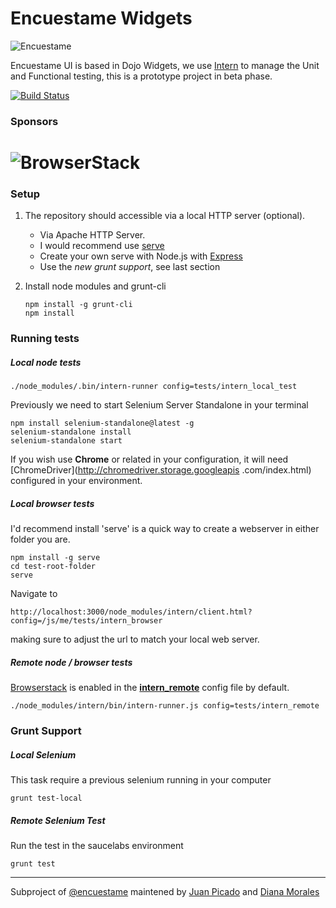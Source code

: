 Encuestame Widgets
================

![Encuestame](http://encuestame.org/logos/horizontal/enuestame_horizontal_small_alpha.png)

Encuestame UI is based in Dojo Widgets, we use [Intern](http://theintern.io/) to manage the Unit and Functional testing, this is a prototype project in beta phase.

[![Build Status](https://codeship.com/projects/c26c6560-f99f-0132-2eb5-228d89dce612/status?branch=master)](https://codeship.com/projects/86837)

### Sponsors

# ![BrowserStack](http://encuestame.org/images/sponsors/browserstack/browserstack.jpg)

### Setup

1. The repository should accessible via a local HTTP server (optional).
	* Via Apache HTTP Server.
	* I would recommend use [serve](https://www.npmjs.org/package/serve)
	* Create your own serve with Node.js with [Express](http://expressjs.com/)
	* Use the *new grunt support*, see last section

2. Install node modules and grunt-cli

    ```
    npm install -g grunt-cli
    npm install
    ```

### Running tests

##### Local node tests

    ./node_modules/.bin/intern-runner config=tests/intern_local_test

Previously we need to start Selenium Server Standalone in your terminal

````
npm install selenium-standalone@latest -g
selenium-standalone install
selenium-standalone start
````
If you wish use **Chrome** or related in your configuration, it will need [ChromeDriver](http://chromedriver.storage.googleapis
.com/index.html) configured in your environment.

##### Local browser tests

I'd recommend install 'serve' is a quick way to create a webserver in either folder you are.

````
npm install -g serve
cd test-root-folder
serve
````

Navigate to
````
http://localhost:3000/node_modules/intern/client.html?config=/js/me/tests/intern_browser
````
making sure to adjust the url to match your local web server.


##### Remote node / browser tests

[Browserstack](https://www.browserstack.com/) is enabled in the [**intern_remote**](https://github.com/encuestame/enme-intern-test/blob/grunt-enme-intern/tests/intern_remote.js) config file by default.

    ./node_modules/intern/bin/intern-runner.js config=tests/intern_remote

### Grunt Support

##### Local Selenium

This task require a previous selenium running in your computer

	grunt test-local

##### Remote Selenium Test

Run the test in the saucelabs environment

	grunt test

-----------------
Subproject of [@encuestame](https://github.com/encuestame) maintened by [Juan Picado](https://github.com/juanpicado) and [Diana Morales](https://github.com/dianmorales)

